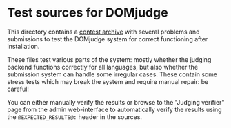 # Test sources for DOMjudge

This directory contains a
[contest archive](https://ccs-specs.icpc.io/master/contest_archive_format)
with several problems and submissions to test the DOMjudge system
for correct functioning after installation.

These files test various parts of the system: mostly whether the
judging backend functions correctly for all languages, but also
whether the submission system can handle some irregular cases. These
contain some stress tests which may break the system and require
manual repair: be careful!

You can either manually verify the results or browse to the "Judging
verifier" page from the admin web-interface to automatically verify
the results using the `@EXPECTED_RESULTS@:` header in the sources.
